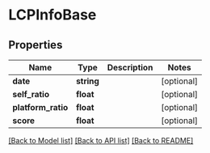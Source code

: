 # LCPInfoBase

## Properties
Name | Type | Description | Notes
------------ | ------------- | ------------- | -------------
**date** | **string** |  | [optional] 
**self_ratio** | **float** |  | [optional] 
**platform_ratio** | **float** |  | [optional] 
**score** | **float** |  | [optional] 

[[Back to Model list]](../README.md#documentation-for-models) [[Back to API list]](../README.md#documentation-for-api-endpoints) [[Back to README]](../README.md)


